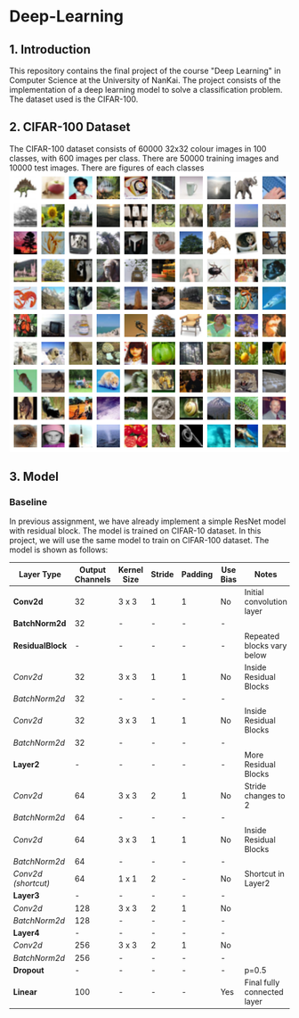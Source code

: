# Deep-Learning

## 1. Introduction
This repository contains the final project of the course "Deep Learning" in Computer Science at the University of NanKai. The project consists of the implementation of a deep learning model to solve a classification problem. The dataset used is the CIFAR-100.

## 2. CIFAR-100 Dataset
The CIFAR-100 dataset consists of 60000 32x32 colour images in 100 classes, with 600 images per class. There are 50000 training images and 10000 test images. There are figures of each classes ![CIFAR-100 Example](/fig/cifar100_example.png)

## 3. Model

### Baseline

In previous assignment, we have already implement a simple ResNet model with residual block. The model is trained on CIFAR-10 dataset. In this project, we will use the same model to train on CIFAR-100 dataset. The model is shown as follows:

| Layer Type       | Output Channels | Kernel Size | Stride | Padding | Use Bias | Notes                      |
|------------------|-----------------|-------------|--------|---------|----------|----------------------------|
| **Conv2d**       | 32              | 3 x 3       | 1      | 1       | No       | Initial convolution layer  |
| **BatchNorm2d**  | 32              | -           | -      | -       | -        |                            |
| **ResidualBlock**| -               | -           | -      | -       | -        | Repeated blocks vary below |
| *Conv2d*         | 32              | 3 x 3       | 1      | 1       | No       | Inside Residual Blocks     |
| *BatchNorm2d*    | 32              | -           | -      | -       | -        |                            |
| *Conv2d*         | 32              | 3 x 3       | 1      | 1       | No       | Inside Residual Blocks     |
| *BatchNorm2d*    | 32              | -           | -      | -       | -        |                            |
| **Layer2**       | -               | -           | -      | -       | -        | More Residual Blocks       |
| *Conv2d*         | 64              | 3 x 3       | 2      | 1       | No       | Stride changes to 2        |
| *BatchNorm2d*    | 64              | -           | -      | -       | -        |                            |
| *Conv2d*         | 64              | 3 x 3       | 1      | 1       | No       | Inside Residual Blocks     |
| *BatchNorm2d*    | 64              | -           | -      | -       | -        |                            |
| *Conv2d (shortcut)*| 64           | 1 x 1       | 2      | -       | No       | Shortcut in Layer2         |
| **Layer3**       | -               | -           | -      | -       | -        |                            |
| *Conv2d*         | 128             | 3 x 3       | 2      | 1       | No       |                            |
| *BatchNorm2d*    | 128             | -           | -      | -       | -        |                            |
| **Layer4**       | -               | -           | -      | -       | -        |                            |
| *Conv2d*         | 256             | 3 x 3       | 2      | 1       | No       |                            |
| *BatchNorm2d*    | 256             | -           | -      | -       | -        |                            |
| **Dropout**      | -               | -           | -      | -       | -        | p=0.5                      |
| **Linear**       | 100             | -           | -      | -       | Yes      | Final fully connected layer|
